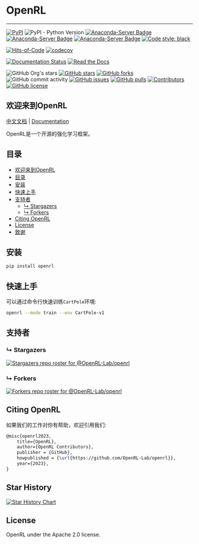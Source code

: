 # OpenRL

---
[![PyPI](https://img.shields.io/pypi/v/openrl)](https://pypi.org/project/openrl/)
![PyPI - Python Version](https://img.shields.io/pypi/pyversions/openrl)
[![Anaconda-Server Badge](https://anaconda.org/openrl/openrl/badges/version.svg)](https://anaconda.org/openrl/openrl)
[![Anaconda-Server Badge](https://anaconda.org/openrl/openrl/badges/latest_release_date.svg)](https://anaconda.org/openrl/openrl)
[![Anaconda-Server Badge](https://anaconda.org/openrl/openrl/badges/downloads.svg)](https://anaconda.org/openrl/openrl)
[![Code style: black](https://img.shields.io/badge/code%20style-black-000000.svg)](https://github.com/psf/black)


[![Hits-of-Code](https://hitsofcode.com/github/OpenRL-Lab/openrl?branch=main)](https://hitsofcode.com/github/OpenRL-Lab/openrl/view?branch=main)
[![codecov](https://codecov.io/gh/OpenRL-Lab/openrl/branch/main/graph/badge.svg?token=T6BqaTiT0l)](https://codecov.io/gh/OpenRL-Lab/openrl)

[![Documentation Status](https://readthedocs.org/projects/openrl-docs/badge/?version=latest)](https://openrl-docs.readthedocs.io/zh/latest/?badge=latest)
[![Read the Docs](https://img.shields.io/readthedocs/openrl-docs-zh?label=%E4%B8%AD%E6%96%87%E6%96%87%E6%A1%A3)](https://openrl-docs.readthedocs.io/zh/latest/)

![GitHub Org's stars](https://img.shields.io/github/stars/OpenRL)
[![GitHub stars](https://img.shields.io/github/stars/OpenRL-Lab/openrl)](https://github.com/opendilab/OpenRL/stargazers)
[![GitHub forks](https://img.shields.io/github/forks/OpenRL-Lab/openrl)](https://github.com/OpenRL-Lab/openrl/network)
![GitHub commit activity](https://img.shields.io/github/commit-activity/m/OpenRL-Lab/openrl)
[![GitHub issues](https://img.shields.io/github/issues/OpenRL-Lab/openrl)](https://github.com/OpenRL-Lab/openrl/issues)
[![GitHub pulls](https://img.shields.io/github/issues-pr/OpenRL-Lab/openrl)](https://github.com/OpenRL-Lab/openrl/pulls)
[![Contributors](https://img.shields.io/github/contributors/OpenRL-Lab/openrl)](https://github.com/OpenRL-Lab/openrl/graphs/contributors)
[![GitHub license](https://img.shields.io/github/license/OpenRL-Lab/openrl)](https://github.com/OpenRL-Lab/openrl/blob/master/LICENSE)

## 欢迎来到OpenRL

[中文文档](https://openrl-docs.readthedocs.io/zh/latest/) | [Documentation](https://openrl-docs.readthedocs.io/en/latest/)

OpenRL是一个开源的强化学习框架。

## 目录

- [欢迎来到OpenRL](#欢迎来到openrl)
- [目录](#目录)
- [安装](#安装)
- [快速上手](#快速上手)
- [支持者](#支持者)
  - [&#8627; Stargazers](#-stargazers)
  - [&#8627; Forkers](#-forkers)
- [Citing OpenRL](#citing-openrl)
- [License](#license)
- [致谢](#致谢)

## 安装

```bash
pip install openrl
```

## 快速上手

可以通过命令行快速训练`CartPole`环境:
```bash
openrl --mode train --env CartPole-v1
```

## 支持者

### &#8627; Stargazers

[![Stargazers repo roster for @OpenRL-Lab/openrl](https://reporoster.com/stars/OpenRL-Lab/openrl)](https://github.com/OpenRL-Lab/openrl/stargazers)

### &#8627; Forkers

[![Forkers repo roster for @OpenRL-Lab/openrl](https://reporoster.com/forks/OpenRL-Lab/openrl)](https://github.com/OpenRL-Lab/openrl/network/members)

## Citing OpenRL

如果我们的工作对你有帮助，欢迎引用我们:
```latex
@misc{openrl2023,
    title={OpenRL},
    author={OpenRL Contributors},
    publisher = {GitHub},
    howpublished = {\url{https://github.com/OpenRL-Lab/openrl}},
    year={2023},
}
```

## Star History

[![Star History Chart](https://api.star-history.com/svg?repos=OpenRL-Lab/openrl&type=Date)](https://star-history.com/#OpenRL-Lab/openrl&Date)

## License
OpenRL under the Apache 2.0 license.
